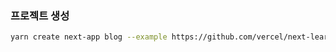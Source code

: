 ### 프로젝트 생성

```bash
yarn create next-app blog --example https://github.com/vercel/next-learn/tree/master/basics/learn-starter
```